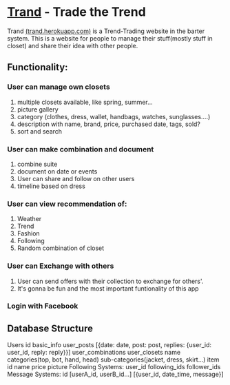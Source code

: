# [Trand](http://trand.herokuapp.com) - Trade the Trend

Trand [(trand.herokuapp.com)](http://trand.herokuapp.com) is a Trend-Trading website in the barter system.
This is a website for people to manage their stuff(mostly stuff in closet) and share their idea with other people.  

## Functionality:
### User can manage own closets 
1. multiple closets available, like spring, summer...  
2. picture gallery  
3. category (clothes, dress, wallet, handbags, watches, sunglasses….)  
4. description with name, brand, price, purchased date, tags, sold?  
5. sort and search  

### User can make combination and document  
1. combine suite  
2. document on date or events  
3. User can share and follow on other users  
4. timeline based on dress  

### User can view recommendation of:
1. Weather  
2. Trend  
3. Fashion  
4. Following  
5. Random combination of closet  

### User can Exchange with others
1. User can send offers with their collection to exchange for others'.
2. It's gonna be fun and the most important funtionality of this app

### Login with Facebook  

## Database Structure
Users
id
basic_info
user_posts
[{date: date, post: post, replies: {user_id: user_id, reply: reply}}]
user_combinations
user_closets
name
categories(top, bot, hand, head)
sub-categories(jacket, dress, skirt…)
item
id
name
price
picture
Following Systems:
user_id
following_ids
follower_ids
Message Systems:
id
[userA_id, userB_id...]
[{user_id, date_time, message}]
